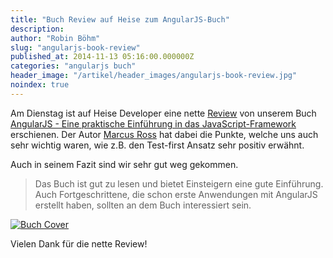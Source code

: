```yaml
---
title: "Buch Review auf Heise zum AngularJS-Buch"
description:
author: "Robin Böhm"
slug: "angularjs-book-review"
published_at: 2014-11-13 05:16:00.000000Z
categories: "angularjs buch"
header_image: "/artikel/header_images/angularjs-book-review.jpg"
noindex: true
---
```


Am Dienstag ist auf Heise Developer eine nette [Review](http://www.heise.de/developer/artikel/AngularJS-eine-praktische-Einfuehrung-in-das-JavaScript-Framework-2444890.html) von unserem Buch [AngularJS -  Eine praktische Einführung in das JavaScript-Framework](https://www.amazon.de/gp/product/B00L2FCJI8) erschienen. Der Autor [Marcus Ross](http://about.me/marcus.ross) hat dabei die Punkte, welche uns auch sehr wichtig waren, wie z.B. den Test-first Ansatz sehr positiv erwähnt.

Auch in seinem Fazit sind wir sehr gut weg gekommen.

> Das Buch ist gut zu lesen und bietet Einsteigern eine gute Einführung.
> Auch Fortgeschrittene, die schon erste Anwendungen mit AngularJS erstellt haben, sollten an dem Buch interessiert sein.

[![Buch Cover](ajs.jpg)](https://www.amazon.de/gp/product/B00L2FCJI8)

Vielen Dank für die nette Review!


